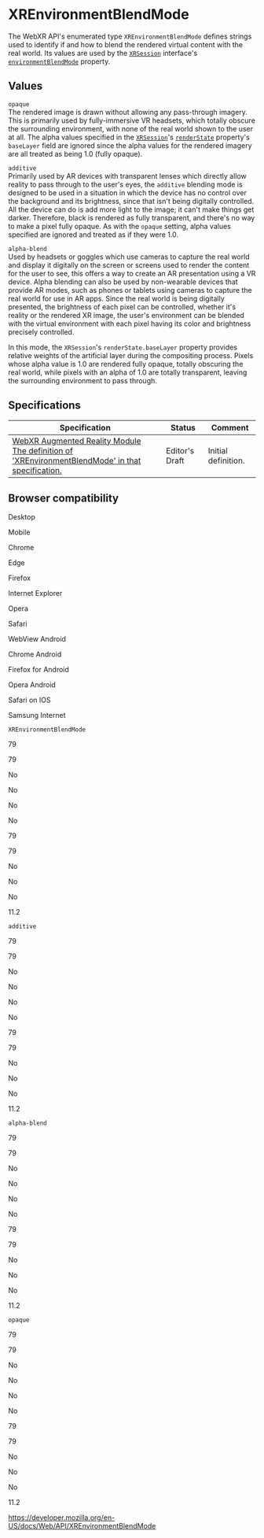 XREnvironmentBlendMode
======================

The WebXR API's enumerated type `XREnvironmentBlendMode` defines strings used to identify if and how to blend the rendered virtual content with the real world. Its values are used by the [`XRSession`](xrsession) interface's [`environmentBlendMode`](xrsession/environmentblendmode) property.

Values
------

`opaque`  
The rendered image is drawn without allowing any pass-through imagery. This is primarily used by fully-immersive VR headsets, which totally obscure the surrounding environment, with none of the real world shown to the user at all. The alpha values specified in the [`XRSession`](xrsession)'s [`renderState`](xrsession/renderstate) property's `baseLayer` field are ignored since the alpha values for the rendered imagery are all treated as being 1.0 (fully opaque).

`additive`  
Primarily used by AR devices with transparent lenses which directly allow reality to pass through to the user's eyes, the `additive` blending mode is designed to be used in a situation in which the device has no control over the background and its brightness, since that isn't being digitally controlled. All the device can do is add more light to the image; it can't make things get darker. Therefore, black is rendered as fully transparent, and there's no way to make a pixel fully opaque. As with the `opaque` setting, alpha values specified are ignored and treated as if they were 1.0.

`alpha-blend`  
Used by headsets or goggles which use cameras to capture the real world and display it digitally on the screen or screens used to render the content for the user to see, this offers a way to create an AR presentation using a VR device. Alpha blending can also be used by non-wearable devices that provide AR modes, such as phones or tablets using cameras to capture the real world for use in AR apps. Since the real world is being digitally presented, the brightness of each pixel can be controlled, whether it's reality or the rendered XR image, the user's environment can be blended with the virtual environment with each pixel having its color and brightness precisely controlled.

In this mode, the `XRSession`'s `renderState.baseLayer` property provides relative weights of the artificial layer during the compositing process. Pixels whose alpha value is 1.0 are rendered fully opaque, totally obscuring the real world, while pixels with an alpha of 1.0 are totally transparent, leaving the surrounding environment to pass through.

Specifications
--------------

<table><thead><tr class="header"><th>Specification</th><th>Status</th><th>Comment</th></tr></thead><tbody><tr class="odd"><td><a href="https://immersive-web.github.io/webxr-ar-module/#xrenvironmentblendmode-enum">WebXR Augmented Reality Module<br />
<span class="small">The definition of 'XREnvironmentBlendMode' in that specification.</span></a></td><td><span class="spec-ed">Editor's Draft</span></td><td>Initial definition.</td></tr></tbody></table>

Browser compatibility
---------------------

Desktop

Mobile

Chrome

Edge

Firefox

Internet Explorer

Opera

Safari

WebView Android

Chrome Android

Firefox for Android

Opera Android

Safari on IOS

Samsung Internet

`XREnvironmentBlendMode`

79

79

No

No

No

No

79

79

No

No

No

11.2

`additive`

79

79

No

No

No

No

79

79

No

No

No

11.2

`alpha-blend`

79

79

No

No

No

No

79

79

No

No

No

11.2

`opaque`

79

79

No

No

No

No

79

79

No

No

No

11.2

<a href="https://developer.mozilla.org/en-US/docs/Web/API/XREnvironmentBlendMode" class="_attribution-link">https://developer.mozilla.org/en-US/docs/Web/API/XREnvironmentBlendMode</a>
